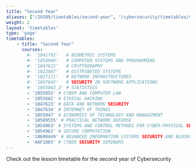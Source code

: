 ```yaml
---
title: "Second Year"
aliases: ["/29389/timetables/second-year", "/cybersecurity/timetables/second-year", "/29389/courses/timetables/second-year"]
weight: 2
layout: 'timetables'
type: 'page'
timetables:
    - title: "Second Year"
      courses:
        #- '1041792'   # BIOMETRIC SYSTEMS
        #- '1054960'   # COMPUTER SYSTEMS AND PROGRAMMING
        #- '1047622'   # CRYPTOGRAPHY
        #- '1022807'   # DISTRIBUTED SYSTEMS
        #- '1027171'   # NETWORK INFRASTRUCTURES
        #- '1047642'   # SECURITY IN SOFTWARE APPLICATIONS
        #- '1055043_2' # STATISTICS
        - '1055055' # CYBER AND COMPUTER LAW
        - '1055682' # ETHICAL HACKING
        - '1047623' # DATA AND NETWORK SECURITY
        - '1047634' # INTERNET OF THINGS
        - '1055047' # ECONOMICS OF TECHNOLOGY AND MANAGEMENT
        - '10589555' # PRACTICAL NETWORK DEFENSE
        - '1054963' # SYSTEMS AND CONTROL METHODS FOR CYBER-PHYSICAL SECURITY
        - '1054962' # SECURE COMPUTATION
        - '10600449' # ADVANCED INFORMATION SYSTEMS SECURITY AND BLOCKCHAIN
        - 'AAF1803' # CYBER SECURITY SEMINARS
---
```


Check out the lesson timetable for the second year of Cybersecurity
